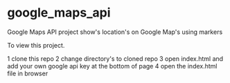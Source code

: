 # google_maps_api

Google Maps API project
show's location's on Google Map's using markers

To view this project.

1 clone this repo
2 change directory's to cloned repo
3 open index.html and add your own google api key at the bottom of page
4 open the index.html file in browser
